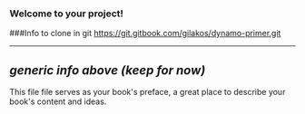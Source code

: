 ### Welcome to your project!

###Info to clone in git
https://git.gitbook.com/gilakos/dynamo-primer.git

---
*generic info above (keep for now)*
---

This file file serves as your book's preface, a great place to describe your book's content and ideas.
